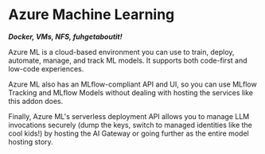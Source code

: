 # Azure Machine Learning
***Docker, VMs, NFS, fuhgetaboutit!***

Azure ML is a cloud-based environment you can use to train, deploy, automate, manage, and track ML models. It supports both code-first and low-code experiences.

Azure ML also has an MLflow-compliant API and UI, so you can use MLflow Tracking and MLflow Models without dealing with hosting the services like this addon does.

Finally, Azure ML's serverless deployment API allows you to manage LLM invocations securely (dump the keys, switch to managed identities like the cool kids!) by hosting the AI Gateway or going further as the entire model hosting story.
